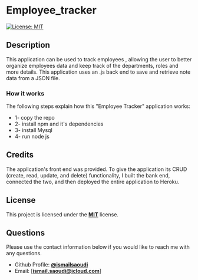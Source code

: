 # Employee_tracker
[![License: MIT](https://img.shields.io/badge/License-MIT-yellow.svg)](https://opensource.org/licenses/MIT)

## Description

This application can be used to track employees , allowing the user to better organize employees data and keep track of the departments, roles and more details. This application uses an .js back end to save and retrieve note data from a JSON file.

### How it works

The following steps explain how this "Employee Tracker" application works:

- 1- copy the repo
- 2- install npm and it's dependencies 
- 3- install Mysql
- 4- run node js

## Credits

The application's front end was provided. To give the application its CRUD (create, read, update, and delete) functionality, I built the bank end, connected the two, and then deployed the entire application to Heroku.

## License

This project is licensed under the [**MIT**](https://opensource.org/licenses/MIT) license.



## Questions

Please use the contact information below if you would like to reach me with any questions.

- Github Profile: [**@ismailsaoudi**](https://github.com/ismailsaoudi)
- Email: [**ismail.saoudi@icloud.com**]
